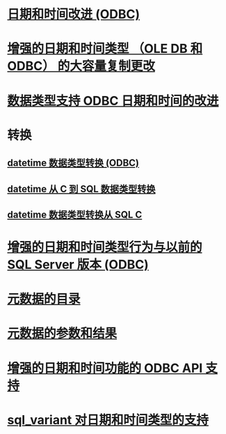 # [日期和时间改进 (ODBC)](date-and-time-improvements-odbc.md)

# [增强的日期和时间类型 （OLE DB 和 ODBC） 的大容量复制更改](bulk-copy-changes-for-enhanced-date-and-time-types-ole-db-and-odbc.md)
# [数据类型支持 ODBC 日期和时间的改进](data-type-support-for-odbc-date-and-time-improvements.md)

# 转换
## [datetime 数据类型转换 (ODBC)](datetime-data-type-conversions-odbc.md)
## [datetime 从 C 到 SQL 数据类型转换](datetime-data-type-conversions-from-c-to-sql.md)
## [datetime 数据类型转换从 SQL C](datetime-data-type-conversions-from-sql-to-c.md)

# [增强的日期和时间类型行为与以前的 SQL Server 版本 (ODBC)](enhanced-date-and-time-type-behavior-with-previous-sql-server-versions-odbc.md)
# [元数据的目录](metadata-catalog.md)
# [元数据的参数和结果](metadata-parameter-and-result.md)
# [增强的日期和时间功能的 ODBC API 支持](odbc-api-support-for-enhanced-date-and-time-features.md)
# [sql_variant 对日期和时间类型的支持](sql-variant-support-for-date-and-time-types.md)

